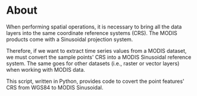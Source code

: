 # About
When performing spatial operations, it is necessary to bring all the data layers into the same coordinate reference systems (CRS). The MODIS products come with a Sinusoidal projection system. 

Therefore, if we want to extract time series values from a MODIS dataset, we must convert the sample points' CRS into a MODIS Sinusoidal reference system. The same goes for other datasets (i.e., raster or vector layers) when working with MODIS data.

This script, written in Python, provides code to covert the point features' CRS from WGS84 to MODIS Sinusoidal.
